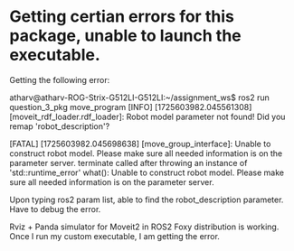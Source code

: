 # Getting certian errors for this package, unable to launch the executable. 
Getting the following error: 

atharv@atharv-ROG-Strix-G512LI-G512LI:~/assignment_ws$ ros2 run question_3_pkg move_program 
[INFO] [1725603982.045561308] [moveit_rdf_loader.rdf_loader]: Robot model parameter not found! Did you remap 'robot_description'?

[FATAL] [1725603982.045698638] [move_group_interface]: Unable to construct robot model. Please make sure all needed information is on the parameter server.
terminate called after throwing an instance of 'std::runtime_error'
  what():  Unable to construct robot model. Please make sure all needed information is on the parameter server.

Upon typing ros2 param list, able to find the robot_description parameter. Have to debug the error. 

Rviz + Panda simulator for Moveit2 in ROS2 Foxy distribution is working. Once I run my custom executable, I am getting the error. 
  

